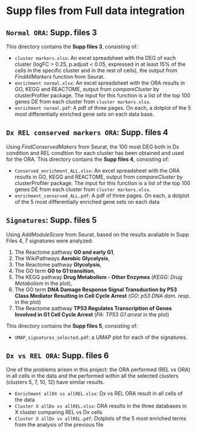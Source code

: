# Supp files from Full data integration

## `Normal ORA`: **Supp. files 3** 

This directory contains the **Supp files 3**, consisting of:
* `cluster markers.xlsx`: An excel spreadsheet with the DEG of each cluster (logFC > 0.25, p.adjust < 0.05, expressed in at least 15% of the cells in the specific cluster and in the rest of cells), the output from *FindAllMarkers* function from Seurat.
* `enrichment normal.xlsx`: An excel spreadsheet with the ORA results in GO, KEGG and REACTOME, output from *compareCluster* by clusterProfiler package. The input for this function is a list of the top 100 genes DE from each cluster from `cluster markers.xlsx`.
* `enrichment normal.pdf`: A pdf of three pages. On each, a dotplot of the 5 most differentially enriched gene sets on each data base. 


## `Dx REL conserved markers ORA`: **Supp. files 4** 
Using *FindConservedMakers* from Seurat, the 100 most DEG both in Dx condition and REL condition for each cluster has been obtained and used for the ORA.
This directory contains the **Supp files 4**, consisting of:
* `Conserved_enrichment_ALL.xlsx`: An excel spreadsheet with the ORA results in GO, KEGG and REACTOME, output from *compareCluster* by clusterProfiler package. The input for this function is a list of the top 100 genes DE from each cluster from `cluster markers.xlsx`.
* `enrichment_conserved_ALL.pdf`: A pdf of three pages. On each, a dotplot of the 5 most differentially enriched gene sets on each data


## `Signatures`: **Supp. files 5** 
Using *AddModuleScore* from Seurat, based on the results avaliable in Supp Files 4, 7 signatures were analyzed:
1. The Reactome pathway **G0 and early G1**,
2. The WikiPathways **Aerobic Glycolysis**,
3. The Reactome pathway **Glycolysis**, 
4. The GO term **G0 to G1 transition**, 
5. The KEGG pathway **Drug Metabolism - Other Enzymes** (*KEGG: Drug Metabolism* in the plot), 
6. The GO term **DNA Damage Response Signal Transduction by P53 Class Mediator Resulting in Cell Cycle Arrest** (*GO: p53 DNA dam. resp.* in the plot)
7. The Reactome pathway **TP53 Regulates Transcription of Genes Involved in G1 Cell Cycle Arrest** (*PA: TP53 G1 arrest* in the plot)  


This directory contains the **Supp files 5**, consisting of:
* `UMAP_signatures_selected.pdf`: a UMAP plot for each of the signatures.



## `Dx vs REL ORA`: **Supp. files 6** 
One of the problems arisen in this project: the ORA performed (REL vs ORA) in all cells in the data and the performed within all the selected clusters (clusters 5, 7, 10, 12) have similar results.  
* `Enrichment allDX vs allREL.xlsx`: Dx vs REL ORA result in all cells of the data
* `Cluster X allDx vs allREL.xlsx`: ORA results in the three databases in X cluster comparing REL vs Dx cells
* `Cluster X allDx vs allREL.pdf`: Dotplots of the 5 most enriched terms from the analysis of the previous file
